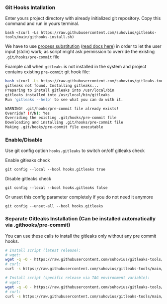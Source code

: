 ### Git Hooks Intallation

Enter yours project directory with already initialized git repository. Copy this command and run in yours terminal.

`bash <(curl -Ls https://raw.githubusercontent.com/suhovius/gitleaks-tools/main/githooks-install.sh)`

We have to use [process substitution](https://askubuntu.com/questions/423101/access-terminal-stdin-when-its-the-source-of-the-bash-script-itself) ([read docs here](https://www.gnu.org/savannah-checkouts/gnu/bash/manual/bash.html#Process-Substitution)) in order to let the user input (stdin) work; as script might ask permission to override the existing `.git/hooks/pre-commit` file

Example call when `gitleaks` is not installed in the system and project contains existing `pre-commit` git hook file:

```bash
bash <(curl -Ls https://raw.githubusercontent.com/suhovius/gitleaks-tools/main/githooks-install.sh)
gitleaks not found. Installing gitleaks...
Preparing to install gitleaks into /usr/local/bin
gitleaks installed into /usr/local/bin/gitleaks
Run 'gitleaks --help' to see what you can do with it.

WARNING! .git/hooks/pre-commit file already exists!
Override? (Y/N): Yes
Overriding the existing .git/hooks/pre-commit file
Downloading and installing .git/hooks/pre-commit file
Making .git/hooks/pre-commit file executable
```

### Enable/Disable

Use git config option `hooks.gitleaks` to switch on/off gitleaks check 

Enable gitleaks check

`git config --local --bool hooks.gitleaks true`

Disable gitleaks check

`git config --local --bool hooks.gitleaks false`

Or unset this config parameter completely if you do not need it anymore

`git config --unset-all --bool hooks.gitleaks`

### Separate Gitleaks Installation (Can be installed automatically via .githooks/pre-commit)

You can use these calls to install the gitleaks only without any pre commit hooks.

```bash
# Install script (latest release):
# wget:
wget -q -O - https://raw.githubusercontent.com/suhovius/gitleaks-tools/main/install.sh | bash
# curl:
curl -s https://raw.githubusercontent.com/suhovius/gitleaks-tools/main/install.sh | bash

# Install script (specific release via TAG environment variable):
# wget:
wget -q -O - https://raw.githubusercontent.com/suhovius/gitleaks-tools/main/install.sh | TAG=v8.18.1 bash
# curl:
curl -s https://raw.githubusercontent.com/suhovius/gitleaks-tools/main/install.sh | TAG=v8.18.1 bash
```

